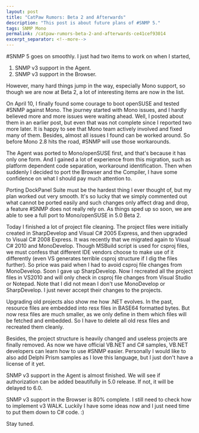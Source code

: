 ```yaml
---
layout: post
title: "CatPaw Rumors: Beta 2 and Afterwards"
description: "This post is about future plans of #SNMP 5."
tags: SNMP Mono
permalink: /catpaw-rumors-beta-2-and-afterwards-ce41cef93014
excerpt_separator: <!--more-->
---
```

#SNMP 5 goes on smoothly. I just had two items to work on when I started,

1. SNMP v3 support in the Agent.
1. SNMP v3 support in the Browser.

However, many hard things jump in the way, especially Mono support, so though we are now at Beta 2, a lot of interesting items are now in the list.
<!--more-->

On April 10, I finally found some courage to boot openSUSE and tested #SNMP against Mono. The journey started with Mono issues, and I hardly believed more and more issues were waiting ahead. Well, I posted about them in an earlier post, but even that was not complete since I reported two more later. It is happy to see that Mono team actively involved and fixed many of them. Besides, almost all issues I found can be worked around. So before Mono 2.8 hits the road, #SNMP will use those workarounds.

The Agent was ported to Mono/openSUSE first, and that's because it has only one form. And I gained a lot of experience from this migration, such as platform dependent code separation, workaround identification. Then when suddenly I decided to port the Browser and the Compiler, I have some confidence on what I should pay much attention to.

Porting DockPanel Suite must be the hardest thing I ever thought of, but my plan worked out very smooth. It's so lucky that we simply commented out what cannot be ported easily and such changes only affect drag and drop, a feature #SNMP does not really rely on. As things sped up so soon, we are able to see a full port to Mono/openSUSE in 5.0 Beta 2.

Today I finished a lot of project file cleaning. The project files were initially created in SharpDevelop and Visual C# 2005 Express, and then upgraded to Visual C# 2008 Express. It was recently that we migrated again to Visual C# 2010 and MonoDevelop. Though MSBuild script is used for csproj files, we must confess that different IDE vendors choose to make use of it differently (even VS generates terrible csproj structure if I dig the files further). So price was paid when I had to avoid csproj file changes from MonoDevelop. Soon I gave up SharpDevelop. Now I recreated all the project files in VS2010 and will only check in csproj file changes from Visual Studio or Notepad. Note that I did not mean I don't use MonoDevelop or SharpDevelop. I just never accept their changes to the projects.

Upgrading old projects also show me how .NET evolves. In the past, resource files are embedded into resx files in BASE64 formatted bytes. But now resx files are much smaller, as we only define in them which files will be fetched and embedded. So I have to delete all old resx files and recreated them cleanly.

Besides, the project structure is heavily changed and useless projects are finally removed. As now we have official VB.NET and C# samples, VB.NET developers can learn how to use #SNMP easier. Personally I would like to also add Delphi Prism samples as I love this language, but I just don't have a license of it yet.

SNMP v3 support in the Agent is almost finished. We will see if authorization can be added beautifully in 5.0 release. If not, it will be delayed to 6.0.

SNMP v3 support in the Browser is 80% complete. I still need to check how to implement v3 WALK. Luckily I have some ideas now and I just need time to put them down to C# code. :)

Stay tuned.
